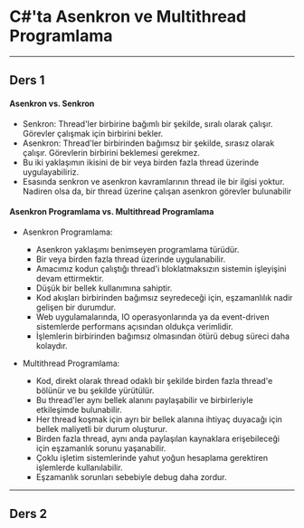 # C#'ta Asenkron ve Multithread Programlama
---
## Ders 1

#### Asenkron vs. Senkron

- Senkron: Thread'ler birbirine bağımlı bir şekilde, sıralı olarak çalışır. Görevler çalışmak için birbirini bekler.
- Asenkron: Thread'ler birbirinden bağımsız bir şekilde, sırasız olarak çalışır. Görevlerin birbirini beklemesi gerekmez.
- Bu iki yaklaşımın ikisini de bir veya birden fazla thread üzerinde uygulayabiliriz.
- Esasında senkron ve asenkron kavramlarının thread ile bir ilgisi yoktur. Nadiren olsa da, bir thread üzerine çalışan asenkron görevler bulunabilir


#### Asenkron Programlama vs. Multithread Programlama

- Asenkron Programlama: 
	<ul style="list-style-type: square;">
	  <li>Asenkron yaklaşımı benimseyen programlama türüdür.</li>
	  <li>Bir veya birden fazla thread üzerinde uygulanabilir.</li>
	  <li>Amacımız kodun çalıştığı thread'i bloklatmaksızın sistemin işleyişini devam ettirmektir.</li>
	  <li>Düşük bir bellek kullanımına sahiptir.</li>
	  <li>Kod akışları birbirinden bağımsız seyredeceği için, eşzamanlılık nadir gelişen bir durumdur.</li>
	  <li>Web uygulamalarında, IO operasyonlarında ya da event-driven sistemlerde performans açısından oldukça verimlidir.</li>
	  <li>İşlemlerin birbirinden bağımsız olmasından ötürü debug süreci daha kolaydır.</li>
	</ul>

- Multithread Programlama: 
	<ul style="list-style-type: square;">
	  <li>Kod, direkt olarak thread odaklı bir şekilde birden fazla thread'e bölünür ve bu şekilde yürütülür.</li>
	  <li>Bu thread'ler aynı bellek alanını paylaşabilir ve birbirleriyle etkileşimde bulunabilir.</li>
	  <li>Her thread koşmak için ayrı bir bellek alanına ihtiyaç duyacağı için bellek maliyetli bir durum oluşturur.</li>
      <li>Birden fazla thread, aynı anda paylaşılan kaynaklara erişebileceği için eşzamanlık sorunu yaşanabilir.</li>
	  <li>Çoklu işletim sistemlerinde yahut yoğun hesaplama gerektiren işlemlerde kullanılabilir.</li>
	  <li>Eşzamanlık sorunları sebebiyle debug daha zordur.</li>
	</ul>
---

## Ders 2
